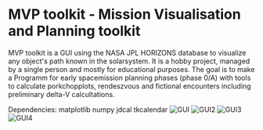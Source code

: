 # MVP toolkit - Mission Visualisation and Planning toolkit

MVP toolkit is a GUI using the NASA JPL HORIZONS database to visualize any object's path known in the solarsystem. 
It is a hobby project, managed by a single person and mostly for educational purposes. The goal is to make a Programm for early
spacemission planning phases (phase 0/A) with tools to calculate porkchopplots, rendeszvous and fictional encounters including 
preliminary delta-V calcultations.

Dependencies:
matplotlib
numpy
jdcal
tkcalendar
![GUI](https://github.com/koba1312/MVP-toolkit/blob/master/images/MVP_toolkit_example.PNG)
![GUI2](https://github.com/koba1312/MVP-toolkit/blob/master/images/Porckchop_example.png)
![GUI3](https://github.com/koba1312/MVP-toolkit/blob/master/images/MVP_toolkit_example2.PNG)
![GUI4](https://github.com/koba1312/MVP-toolkit/blob/master/images/Porckchop_menu.png)

